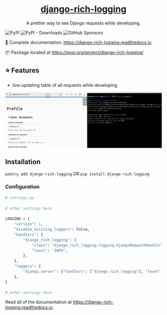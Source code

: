 <p align="center">
  <a href="https://django-rich-logging.readthedocs.io"><h1 align="center">django-rich-logging</h1></a>
</p>
<p align="center">A prettier way to see Django requests while developing.</p>

![PyPI](https://img.shields.io/pypi/v/django-rich-logging?color=blue&style=flat-square)
![PyPI - Downloads](https://img.shields.io/pypi/dm/django-rich-logging?color=blue&style=flat-square)
![GitHub Sponsors](https://img.shields.io/github/sponsors/adamghill?color=blue&style=flat-square)

📖 Complete documentation: https://django-rich-logging.readthedocs.io

📦 Package located at https://pypi.org/project/django-rich-logging/

## ⭐ Features

- live-updating table of all requests while developing

![demo of django-rich-logging](https://raw.githubusercontent.com/adamghill/django-rich-logging/main/django-rich-logging.gif)

## Installation

`poetry add django-rich-logging` OR `pip install django-rich-logging`

### Configuration

```python
# settings.py

# other settings here

LOGGING = {
    "version": 1,
    "disable_existing_loggers": False,
    "handlers": {
        "django_rich_logging": {
            "class": "django_rich_logging.logging.DjangoRequestHandler",
            "level": "INFO",
        },
    },
    "loggers": {
        "django.server": {"handlers": ["django_rich_logging"], "level": "INFO"},
    },
}

# other settings here
```

Read all of the documentation at https://django-rich-logging.readthedocs.io.
